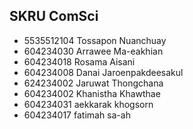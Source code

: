 ## SKRU ComSci


- 5535512104 Tossapon Nuanchuay
- 604234030 Arrawee Ma-eakhian
- 604234018 Rosama Aisani
- 604234008  Danai Jaroenpakdeesakul
- 624234002 Jaruwat Thongchana
- 604234002 Khanistha Khawthae
- 604234031 aekkarak khogsorn
- 604234017 fatimah sa-ah